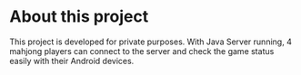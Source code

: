 # About this project
This project is developed for private purposes. With Java Server running, 4 mahjong players can connect to the server and check the game status easily with their Android devices.
